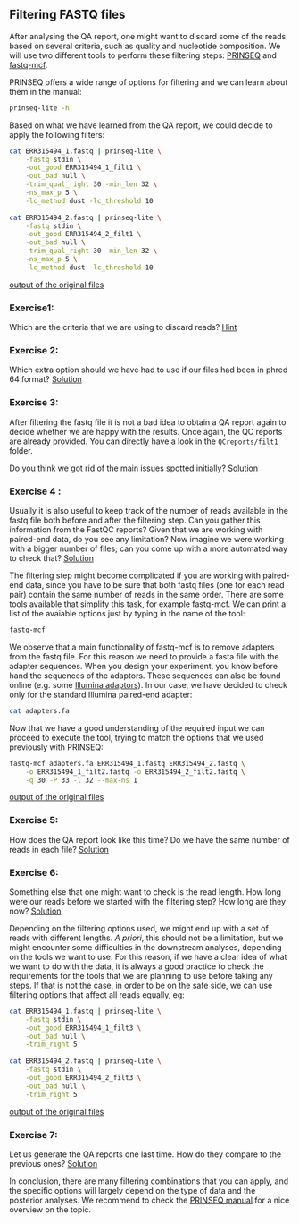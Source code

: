 ## Filtering FASTQ files
After analysing the QA report, one might want to discard some of the reads based on several criteria, such as quality and nucleotide composition. We will use two different tools to perform these filtering steps: [PRINSEQ](http://prinseq.sourceforge.net/) and [fastq-mcf](https://code.google.com/p/ea-utils/).

PRINSEQ offers a wide range of options for filtering and we can learn about them in the manual:

```bash
prinseq-lite -h
```

Based on what we have learned from the QA report, we could decide to apply the following filters:

```bash
cat ERR315494_1.fastq | prinseq-lite \
    -fastq stdin \
    -out_good ERR315494_1_filt1 \
    -out_bad null \
    -trim_qual_right 30 -min_len 32 \
    -ns_max_p 5 \
    -lc_method dust -lc_threshold 10
    
cat ERR315494_2.fastq | prinseq-lite \
    -fastq stdin \
    -out_good ERR315494_2_filt1 \
    -out_bad null \
    -trim_qual_right 30 -min_len 32 \
    -ns_max_p 5 \
    -lc_method dust -lc_threshold 10
```
[output of the original files](https://github.com/Functional-Genomics/TeachingMaterial/blob/Cancer-Genomics-07-2015/output/_filtering_fastq_filt1.md)

### Exercise1:  
Which are the criteria that we are using to discard reads? 
[Hint](https://github.com/Functional-Genomics/TeachingMaterial/blob/Cancer-Genomics-07-2015/solutions/_filtering_fastq_ex1.md)

### Exercise 2: 
Which extra option should we have had to use if our files had been in phred 64 format?
[Solution](https://github.com/Functional-Genomics/TeachingMaterial/blob/Cancer-Genomics-07-2015/solutions/_filtering_fastq_ex2.md)

### Exercise 3: 
After filtering the fastq file it is not a bad idea to obtain a QA report again to decide whether we are happy with the results. 
Once again, the QC reports are already provided. You can directly have a look in the `QCreports/filt1` folder.  

Do you think we got rid of the main issues spotted initially?
[Solution](https://github.com/Functional-Genomics/TeachingMaterial/blob/Cancer-Genomics-07-2015/solutions/_filtering_fastq_ex3.md)

### Exercise 4 :
Usually it is also useful to keep track of the number of reads available in the fastq file both before and after the filtering step. Can you gather this information from the FastQC reports? Given that we are working with paired-end data, do you see any limitation?
Now imagine we were working with a bigger number of files; can you come up with a more automated way to check that?
[Solution](https://github.com/Functional-Genomics/TeachingMaterial/blob/Cancer-Genomics-07-2015/solutions/_filtering_fastq_ex4.md)

The filtering step might become complicated if you are working with paired-end data, since you have to be sure that both fastq files (one for each read pair) contain the same number of reads in the same order. There are some tools available that simplify this task, for example fastq-mcf. We can print a list of the avaiable options just by typing in the name of the tool:
```bash
fastq-mcf
```

We observe that a main functionality of fastq-mcf is to remove adapters from the fastq file. For this reason we need to provide a fasta file with the adapter sequences. When you design your experiment, you know before hand the sequences of the adaptors. These sequences can also be found online (e.g. some [Illumina adaptors](http://supportres.illumina.com/documents/documentation/chemistry_documentation/experiment-design/illumina-customer-sequence-letter.pdf)). In our case, we have decided to check only for the standard Illumina paired-end adapter:
```bash
cat adapters.fa
```

Now that we have a good understanding of the required input we can proceed to execute the tool, trying to match the options that we used previously with PRINSEQ:
```bash
fastq-mcf adapters.fa ERR315494_1.fastq ERR315494_2.fastq \
    -o ERR315494_1_filt2.fastq -o ERR315494_2_filt2.fastq \
    -q 30 -P 33 -l 32 --max-ns 1
```

[output of the original files](https://github.com/Functional-Genomics/TeachingMaterial/blob/Cancer-Genomics-07-2015/output/_filtering_fastq_filt2.md)

### Exercise 5:
How does the QA report look like this time? Do we have the same number of reads in each file?
[Solution](https://github.com/Functional-Genomics/TeachingMaterial/blob/Cancer-Genomics-07-2015/solutions/_filtering_fastq_ex5.md)

### Exercise 6:
Something else that one might want to check is the read length. How long were our reads before we started with the filtering step? How long are they now?
[Solution](https://github.com/Functional-Genomics/TeachingMaterial/blob/Cancer-Genomics-07-2015/solutions/_filtering_fastq_ex6.md)

Depending on the filtering options used, we might end up with a set of reads with different lengths. *A priori*, this should not be a limitation, but we might encounter some difficulties in the downstream analyses, depending on the tools we want to use. For this reason, if we have a clear idea of what we want to do with the data, it is always a good practice to check the requirements for the tools that we are planning to use before taking any steps. If that is not the case, in order to be on the safe side, we can use filtering options that affect all reads equally, eg:

```bash
cat ERR315494_1.fastq | prinseq-lite \
    -fastq stdin \
    -out_good ERR315494_1_filt3 \
    -out_bad null \
    -trim_right 5
    
cat ERR315494_2.fastq | prinseq-lite \
    -fastq stdin \
    -out_good ERR315494_2_filt3 \
    -out_bad null \
    -trim_right 5
```
[output of the original files](https://github.com/Functional-Genomics/TeachingMaterial/blob/Cancer-Genomics-07-2015/output/_filtering_fastq_filt3.md)

### Exercise 7:
Let us generate the QA reports one last time. How do they compare to the previous ones?
[Solution](https://github.com/Functional-Genomics/TeachingMaterial/blob/Cancer-Genomics-07-2015/solutions/_filtering_fastq_ex7.md)

In conclusion, there are many filtering combinations that you can apply, and the specific options will largely depend on the type of data and the posterior analyses. We recommend to check the [PRINSEQ manual](http://prinseq.sourceforge.net/manual.html) for a nice overview on the topic.


